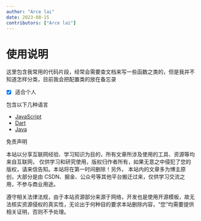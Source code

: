 ```yaml
---
author: "Arce lai"
date: 2023-08-15
contributors: ["Arce lai"]
---
```








# 使用说明
这里包含我常用的代码片段，经常会需要查文档来写一些函数之类的，但是我并不知道怎样分类，目前我会把配置类的放在备忘录

- [x] 适合个人

包含以下几种语言

- [JavaScript](/snippets/2.js/)
- [Dart](/snippets/4.dart/)
- [Java](/snippets/3.java/)

免责声明

本站以分享互联网经验、学习知识为目的，所有文章所涉及使用的工具、资源等均来自互联网， 仅供学习和研究使用，版权归作者所有，如果无意之中侵犯了您的版权，请来信告知。本站将在第一时间删除！另外， 本站内的文章多为博主原创，大部分是由 CSDN、掘金、公众号等其他平台搬迁过来，仅供学习交流之用，不参与商业用途。

遵守相关法律法规，由于本站资源部分来源于网络，开发也是使用开源模板，故无法核实资源侵权的真实性，无论出于何种目的要求本站删除内容，“您”均需要提供相关证明，否则不予处理。
